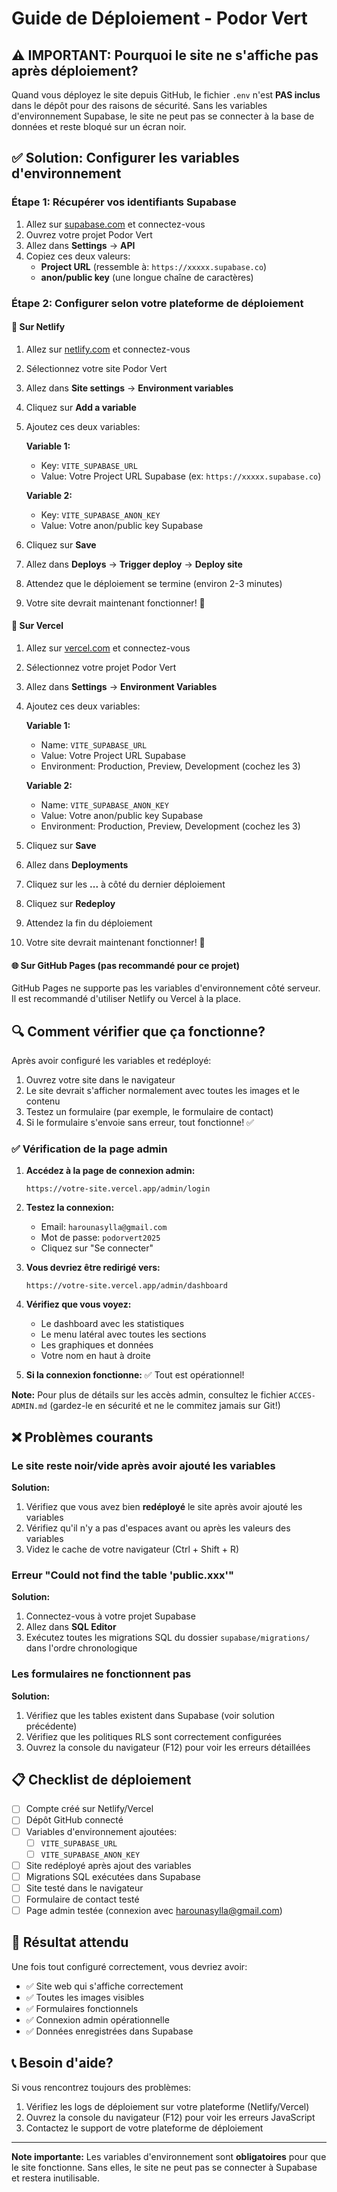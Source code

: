 # Guide de Déploiement - Podor Vert

## ⚠️ IMPORTANT: Pourquoi le site ne s'affiche pas après déploiement?

Quand vous déployez le site depuis GitHub, le fichier `.env` n'est **PAS inclus** dans le dépôt pour des raisons de sécurité. Sans les variables d'environnement Supabase, le site ne peut pas se connecter à la base de données et reste bloqué sur un écran noir.

## ✅ Solution: Configurer les variables d'environnement

### Étape 1: Récupérer vos identifiants Supabase

1. Allez sur [supabase.com](https://supabase.com/) et connectez-vous
2. Ouvrez votre projet Podor Vert
3. Allez dans **Settings** → **API**
4. Copiez ces deux valeurs:
   - **Project URL** (ressemble à: `https://xxxxx.supabase.co`)
   - **anon/public key** (une longue chaîne de caractères)

### Étape 2: Configurer selon votre plateforme de déploiement

#### 📘 Sur Netlify

1. Allez sur [netlify.com](https://www.netlify.com/) et connectez-vous
2. Sélectionnez votre site Podor Vert
3. Allez dans **Site settings** → **Environment variables**
4. Cliquez sur **Add a variable**
5. Ajoutez ces deux variables:

   **Variable 1:**
   - Key: `VITE_SUPABASE_URL`
   - Value: Votre Project URL Supabase (ex: `https://xxxxx.supabase.co`)

   **Variable 2:**
   - Key: `VITE_SUPABASE_ANON_KEY`
   - Value: Votre anon/public key Supabase

6. Cliquez sur **Save**
7. Allez dans **Deploys** → **Trigger deploy** → **Deploy site**
8. Attendez que le déploiement se termine (environ 2-3 minutes)
9. Votre site devrait maintenant fonctionner! 🎉

#### 🔺 Sur Vercel

1. Allez sur [vercel.com](https://vercel.com/) et connectez-vous
2. Sélectionnez votre projet Podor Vert
3. Allez dans **Settings** → **Environment Variables**
4. Ajoutez ces deux variables:

   **Variable 1:**
   - Name: `VITE_SUPABASE_URL`
   - Value: Votre Project URL Supabase
   - Environment: Production, Preview, Development (cochez les 3)

   **Variable 2:**
   - Name: `VITE_SUPABASE_ANON_KEY`
   - Value: Votre anon/public key Supabase
   - Environment: Production, Preview, Development (cochez les 3)

5. Cliquez sur **Save**
6. Allez dans **Deployments**
7. Cliquez sur les **...** à côté du dernier déploiement
8. Cliquez sur **Redeploy**
9. Attendez la fin du déploiement
10. Votre site devrait maintenant fonctionner! 🎉

#### 🌐 Sur GitHub Pages (pas recommandé pour ce projet)

GitHub Pages ne supporte pas les variables d'environnement côté serveur. Il est recommandé d'utiliser Netlify ou Vercel à la place.

## 🔍 Comment vérifier que ça fonctionne?

Après avoir configuré les variables et redéployé:

1. Ouvrez votre site dans le navigateur
2. Le site devrait s'afficher normalement avec toutes les images et le contenu
3. Testez un formulaire (par exemple, le formulaire de contact)
4. Si le formulaire s'envoie sans erreur, tout fonctionne! ✅

### ✅ Vérification de la page admin

1. **Accédez à la page de connexion admin:**
   ```
   https://votre-site.vercel.app/admin/login
   ```

2. **Testez la connexion:**
   - Email: `harounasylla@gmail.com`
   - Mot de passe: `podorvert2025`
   - Cliquez sur "Se connecter"

3. **Vous devriez être redirigé vers:**
   ```
   https://votre-site.vercel.app/admin/dashboard
   ```

4. **Vérifiez que vous voyez:**
   - Le dashboard avec les statistiques
   - Le menu latéral avec toutes les sections
   - Les graphiques et données
   - Votre nom en haut à droite

5. **Si la connexion fonctionne:** ✅ Tout est opérationnel!

**Note:** Pour plus de détails sur les accès admin, consultez le fichier `ACCES-ADMIN.md` (gardez-le en sécurité et ne le commitez jamais sur Git!)

## ❌ Problèmes courants

### Le site reste noir/vide après avoir ajouté les variables

**Solution:**
1. Vérifiez que vous avez bien **redéployé** le site après avoir ajouté les variables
2. Vérifiez qu'il n'y a pas d'espaces avant ou après les valeurs des variables
3. Videz le cache de votre navigateur (Ctrl + Shift + R)

### Erreur "Could not find the table 'public.xxx'"

**Solution:**
1. Connectez-vous à votre projet Supabase
2. Allez dans **SQL Editor**
3. Exécutez toutes les migrations SQL du dossier `supabase/migrations/` dans l'ordre chronologique

### Les formulaires ne fonctionnent pas

**Solution:**
1. Vérifiez que les tables existent dans Supabase (voir solution précédente)
2. Vérifiez que les politiques RLS sont correctement configurées
3. Ouvrez la console du navigateur (F12) pour voir les erreurs détaillées

## 📋 Checklist de déploiement

- [ ] Compte créé sur Netlify/Vercel
- [ ] Dépôt GitHub connecté
- [ ] Variables d'environnement ajoutées:
  - [ ] `VITE_SUPABASE_URL`
  - [ ] `VITE_SUPABASE_ANON_KEY`
- [ ] Site redéployé après ajout des variables
- [ ] Migrations SQL exécutées dans Supabase
- [ ] Site testé dans le navigateur
- [ ] Formulaire de contact testé
- [ ] Page admin testée (connexion avec harounasylla@gmail.com)

## 🎯 Résultat attendu

Une fois tout configuré correctement, vous devriez avoir:
- ✅ Site web qui s'affiche correctement
- ✅ Toutes les images visibles
- ✅ Formulaires fonctionnels
- ✅ Connexion admin opérationnelle
- ✅ Données enregistrées dans Supabase

## 📞 Besoin d'aide?

Si vous rencontrez toujours des problèmes:
1. Vérifiez les logs de déploiement sur votre plateforme (Netlify/Vercel)
2. Ouvrez la console du navigateur (F12) pour voir les erreurs JavaScript
3. Contactez le support de votre plateforme de déploiement

---

**Note importante:** Les variables d'environnement sont **obligatoires** pour que le site fonctionne. Sans elles, le site ne peut pas se connecter à Supabase et restera inutilisable.

